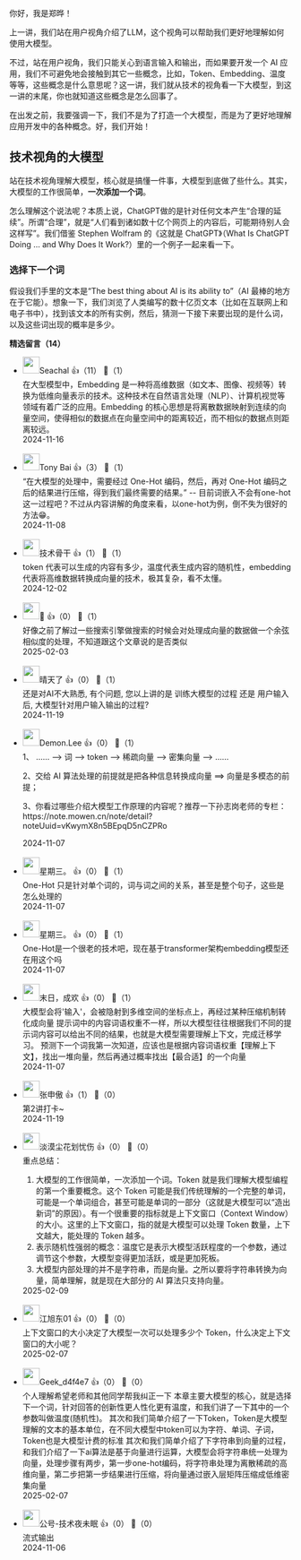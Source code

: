 你好，我是郑晔！

上一讲，我们站在用户视角介绍了LLM，这个视角可以帮助我们更好地理解如何使用大模型。

不过，站在用户视角，我们只能关心到语言输入和输出，而如果要开发一个 AI 应用，我们不可避免地会接触到其它一些概念，比如，Token、Embedding、温度等等，这些概念是什么意思呢？这一讲，我们就从技术的视角看一下大模型，到这一讲的末尾，你也就知道这些概念是怎么回事了。

在出发之前，我要强调一下，我们不是为了打造一个大模型，而是为了更好地理解应用开发中的各种概念。好，我们开始！

## 技术视角的大模型

站在技术视角理解大模型，核心就是搞懂一件事，大模型到底做了些什么。其实，大模型的工作很简单，**一次添加一个词**。

怎么理解这个说法呢？本质上说，ChatGPT做的是针对任何文本产生“合理的延续”。所谓“合理”，就是“人们看到诸如数十亿个网页上的内容后，可能期待别人会这样写”。我们借鉴 Stephen Wolfram 的《这就是 ChatGPT》（What Is ChatGPT Doing … and Why Does It Work?）里的一个例子一起来看一下。

### 选择下一个词

假设我们手里的文本是“The best thing about AI is its ability to”（AI 最棒的地方在于它能）。想象一下，我们浏览了人类编写的数十亿页文本（比如在互联网上和电子书中），找到该文本的所有实例，然后，猜测一下接下来要出现的是什么词，以及这些词出现的概率是多少。
<div><strong>精选留言（14）</strong></div><ul>
<li><img src="https://static001.geekbang.org/account/avatar/00/13/db/95/daad899f.jpg" width="30px"><span>Seachal</span> 👍（11） 💬（1）<div>在大型模型中，Embedding 是一种将高维数据（如文本、图像、视频等）转换为低维向量表示的技术。这种技术在自然语言处理（NLP）、计算机视觉等领域有着广泛的应用。Embedding 的核心思想是将离散数据映射到连续的向量空间，使得相似的数据点在向量空间中的距离较近，而不相似的数据点则距离较远。</div>2024-11-16</li><br/><li><img src="https://static001.geekbang.org/account/avatar/00/0f/a8/b0/6f87ab08.jpg" width="30px"><span>Tony Bai</span> 👍（3） 💬（1）<div>“在大模型的处理中，需要经过 One-Hot 编码，然后，再对 One-Hot 编码之后的结果进行压缩，得到我们最终需要的结果。”  -- 目前词嵌入不会有one-hot这一过程吧？不过从内容讲解的角度来看，以one-hot为例，倒不失为很好的方法😁。</div>2024-11-08</li><br/><li><img src="https://static001.geekbang.org/account/avatar/00/10/c3/e0/3db22579.jpg" width="30px"><span>技术骨干</span> 👍（1） 💬（1）<div>token 代表可以生成的内容有多少，温度代表生成内容的随机性，embedding 代表将高维数据转换成向量的技术，极其复杂，看不太懂。</div>2024-12-02</li><br/><li><img src="https://static001.geekbang.org/account/avatar/00/2d/e5/6b/17de4410.jpg" width="30px"><span>🤡</span> 👍（0） 💬（1）<div>好像之前了解过一些搜索引擎做搜索的时候会对处理成向量的数据做一个余弦相似度的处理，不知道跟这个文章说的是否类似</div>2025-02-03</li><br/><li><img src="https://static001.geekbang.org/account/avatar/00/14/bf/35/0e3a92a7.jpg" width="30px"><span>晴天了</span> 👍（0） 💬（1）<div>还是对AI不大熟悉,  有个问题,  您以上讲的是  训练大模型的过程  还是  用户输入后, 大模型针对用户输入输出的过程? </div>2024-11-19</li><br/><li><img src="https://static001.geekbang.org/account/avatar/00/10/10/bb/f1061601.jpg" width="30px"><span>Demon.Lee</span> 👍（0） 💬（1）<div>1、 …… --&gt; 词 --&gt; token --&gt; 稀疏向量 --&gt; 密集向量 --&gt; ……

2、交给 AI 算法处理的前提就是把各种信息转换成向量 ==&gt; 向量是多模态的前提；

3、你看过哪些介绍大模型工作原理的内容呢？推荐一下孙志岗老师的专栏：https:&#47;&#47;note.mowen.cn&#47;note&#47;detail?noteUuid=vKwymX8n5BEpqD5nCZPRo</div>2024-11-07</li><br/><li><img src="https://static001.geekbang.org/account/avatar/00/12/5b/86/dba8214e.jpg" width="30px"><span>星期三。</span> 👍（0） 💬（1）<div>One-Hot 只是针对单个词的，词与词之间的关系，甚至是整个句子，这些是怎么处理的</div>2024-11-07</li><br/><li><img src="https://static001.geekbang.org/account/avatar/00/12/5b/86/dba8214e.jpg" width="30px"><span>星期三。</span> 👍（0） 💬（1）<div>One-Hot是一个很老的技术吧，现在基于transformer架构embedding模型还在用这个吗</div>2024-11-07</li><br/><li><img src="https://wx.qlogo.cn/mmopen/vi_32/Q0j4TwGTfTLm8skz4F7FGGBTXWUMia6qVEc00BddeXapicv5FkAx62GmOnUNEcE4scSR60AmappQoNdIQhccKsBA/132" width="30px"><span>末日，成欢</span> 👍（0） 💬（1）<div>大模型会将&#39;输入&#39;，会被隐射到多维空间的坐标点上，再经过某种压缩机制转化成向量
提示词中的内容词语权重不一样，所以大模型往往根据我们不同的提示词内容可以给出不同的结果，也就是大模型需要理解上下文，完成迁移学习。
预测下一个词我第一次知道，应该也是根据内容词语权重【理解上下文】，找出一堆向量，然后再通过概率找出【最合适】的一个向量</div>2024-11-07</li><br/><li><img src="https://static001.geekbang.org/account/avatar/00/12/0a/a4/828a431f.jpg" width="30px"><span>张申傲</span> 👍（1） 💬（0）<div>第2讲打卡~</div>2024-11-19</li><br/><li><img src="https://static001.geekbang.org/account/avatar/00/23/45/c8/1ccbb110.jpg" width="30px"><span>淡漠尘花划忧伤</span> 👍（0） 💬（0）<div>重点总结：
1. 大模型的工作很简单，一次添加一个词。Token 就是我们理解大模型编程的第一个重要概念。这个 Token 可能是我们传统理解的一个完整的单词，可能是一个单词组合，甚至可能是单词的一部分（这就是大模型可以“造出新词”的原因）。有一个很重要的指标就是上下文窗口（Context Window）的大小。这里的上下文窗口，指的就是大模型可以处理 Token 数量，上下文越大，能处理的 Token 越多。
2. 表示随机性强弱的概念：温度它是表示大模型活跃程度的一个参数，通过调节这个参数，大模型变得更加活跃，或是更加死板。
3. 大模型内部处理的并不是字符串，而是向量。之所以要将字符串转换为向量，简单理解，就是现在大部分的 AI 算法只支持向量。</div>2025-02-09</li><br/><li><img src="https://static001.geekbang.org/account/avatar/00/0f/89/a6/1fc5435f.jpg" width="30px"><span>江旭东01</span> 👍（0） 💬（0）<div>上下文窗口的大小决定了大模型一次可以处理多少个 Token，什么决定上下文窗口的大小呢？</div>2025-02-07</li><br/><li><img src="" width="30px"><span>Geek_d4f4e7</span> 👍（0） 💬（0）<div>个人理解希望老师和其他同学帮我纠正一下
本章主要大模型的核心，就是选择下一个词，针对回答的创新性更人性化更有温度，和我们讲了一下其中的一个参数叫做温度(随机性)。
其次和我们简单介绍了一下Token，Token是大模型理解的文本的基本单位，在不同大模型中token可以为字符、单词、子词，Token也是大模型计费的标准
其次和我们简单介绍了下字符串到向量的过程，和我们介绍了一下ai算法是基于向量进行运算，大模型会将字符串统一处理为向量，处理步骤有两步，第一步one-hot编码，将字符串处理为离散稀疏的高维向量，第二步把第一步结果进行压缩，将向量通过嵌入层矩阵压缩成低维密集向量</div>2025-02-07</li><br/><li><img src="https://static001.geekbang.org/account/avatar/00/0f/77/b3/991f3f9b.jpg" width="30px"><span>公号-技术夜未眠</span> 👍（0） 💬（0）<div>流式输出</div>2024-11-06</li><br/>
</ul>